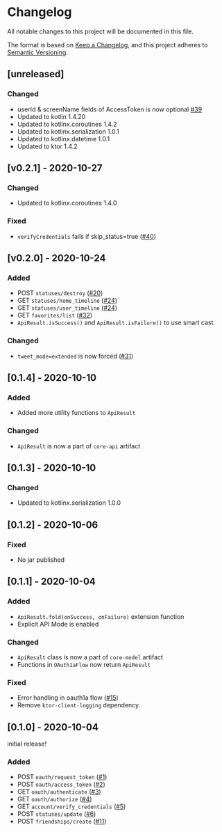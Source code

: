 # Changelog

All notable changes to this project will be documented in this file.

The format is based on [Keep a Changelog](https://keepachangelog.com/en/1.0.0/),
and this project adheres to [Semantic Versioning](https://semver.org/spec/v2.0.0.html).

<!--
Types of changes
- Added for new features.
- Changed for changes in existing functionality.
- Deprecated for soon-to-be removed features.
- Removed for now removed features.
- Fixed for any bug fixes.
- Security in case of vulnerabilities.
-->

## [unreleased]

### Changed

- userId & screenName fields of AccessToken is now optional [#39](https://github.com/yshrsmz/twitter4kt/issues/39)
- Updated to kotlin 1.4.20
- Updated to kotlinx.coroutines 1.4.2
- Updated to kotlinx.serialization 1.0.1
- Updated to kotlinx.datetime 1.0.1
- Updated to ktor 1.4.2

## [v0.2.1] - 2020-10-27

### Changed

- Updated to kotlinx.coroutines 1.4.0

### Fixed

- `verifyCredentials` fails if skip_status=true ([#40](https://github.com/yshrsmz/twitter4kt/issues/40))


## [v0.2.0] - 2020-10-24

### Added

- POST `statuses/destroy` ([#20](https://github.com/yshrsmz/twitter4kt/issues/20))
- GET `statuses/home_timeline` ([#24](https://github.com/yshrsmz/twitter4kt/pull/24))
- GET `statuses/user_timeline` ([#24](https://github.com/yshrsmz/twitter4kt/pull/24))
- GET `favorites/list` ([#32](https://github.com/yshrsmz/twitter4kt/pull/32))
- `ApiResult.isSuccess()` and `ApiResult.isFailure()` to use smart cast.

### Changed

- `tweet_mode=extended` is now forced ([#31](https://github.com/yshrsmz/twitter4kt/pull/31))


## [0.1.4] - 2020-10-10

### Added

- Added more utility functions to `ApiResult`

### Changed

- `ApiResult` is now a part of `core-api` artifact


## [0.1.3] - 2020-10-10

### Changed

- Updated to kotlinx.serialization 1.0.0


## [0.1.2] - 2020-10-06

### Fixed

- No jar published


## [0.1.1] - 2020-10-04

### Added

- `ApiResult.fold(onSuccess, onFailure)` extension function
- Explicit API Mode is enabled

### Changed 

- `ApiResult` class is now a part of `core-model` artifact
- Functions in `OAuth1aFlow` now return `ApiResult`

### Fixed

- Error handling in oauth1a flow ([#15](https://github.com/yshrsmz/twitter4kt/issues/15))
- Remove `ktor-client-logging` dependency.


## [0.1.0] - 2020-10-04

initial release!

### Added

- POST `oauth/request_token` ([#1](https://github.com/yshrsmz/twitter4kt/issues/1))
- POST `oauth/access_token` ([#2](https://github.com/yshrsmz/twitter4kt/issues/2))
- GET `oauth/authenticate` ([#3](https://github.com/yshrsmz/twitter4kt/issues/3))
- GET `oauth/authorize` ([#4](https://github.com/yshrsmz/twitter4kt/issues/4))
- GET `account/verify_credentials` ([#5](https://github.com/yshrsmz/twitter4kt/issues/5))
- POST `statuses/update` ([#6](https://github.com/yshrsmz/twitter4kt/issues/6))
- POST `friendships/create` ([#11](https://github.com/yshrsmz/twitter4kt/issues/11))
